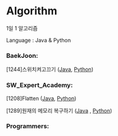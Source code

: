 # Algorithm
1일 1 알고리즘


Language : Java & Python

### BaekJoon:


[1244]스위치켜고끄기 ([Java](https://github.com/nsh6547/Algorithm/blob/master/210201/BaekJoon_1244_%EC%8A%A4%EC%9C%84%EC%B9%98%EC%BC%9C%EA%B3%A0%EB%81%84%EA%B8%B0.java), [Python](https://github.com/nsh6547/Algorithm/blob/master/210201/BaekJoon_1244_%EC%8A%A4%EC%9C%84%EC%B9%98%EC%BC%9C%EA%B3%A0%EB%81%84%EA%B8%B0.py))

### SW_Expert_Academy:


[1208]Flatten ([Java](https://github.com/nsh6547/Algorithm/blob/master/210202/SW_Expert_1208_Flatten.java), [Python](https://github.com/nsh6547/Algorithm/blob/master/210202/SW_Expert_1208_Flatten.py))


[1289]원재의 메모리 복구하기 ([Java](https://github.com/nsh6547/Algorithm/blob/master/210201/SW_Expert_1289_%EC%9B%90%EC%9E%AC%EC%9D%98%EB%A9%94%EB%AA%A8%EB%A6%AC%EB%B3%B5%EA%B5%AC%ED%95%98%EA%B8%B0.java) , [Python](https://github.com/nsh6547/Algorithm/blob/master/210201/SW_Expert_1289_%EC%9B%90%EC%9E%AC%EC%9D%98%20%EB%A9%94%EB%AA%A8%EB%A6%AC%20%EB%B3%B5%EA%B5%AC%ED%95%98%EA%B8%B0.py))

### Programmers:
